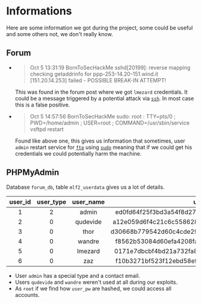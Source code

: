 # Informations

Here are some information we got during the project, some could be useful and some others not, we don't really know.

## Forum

* > Oct 5 13:31:19 BornToSecHackMe sshd[20199]: reverse mapping checking getaddrinfo for ppp-253-14.20-151.wind.it [151.20.14.253] failed - POSSIBLE BREAK-IN ATTEMPT!
  
  This was found in the forum post where we got `lmezard` credentials. It could be a message triggered by a potential attack via [`ssh`](https://linux.die.net/man/1/ssh). In most case this is a false positive.

* > Oct 5 14:57:56 BornToSecHackMe sudo: root : TTY=pts/0 ; PWD=/home/admin ; USER=root ; COMMAND=/usr/sbin/service vsftpd restart

  Found like above one, this gives us information that sometimes, user `admin` restart service for [`ftp`](https://linux.die.net/man/1/ftp) using [`sudo`](https://linux.die.net/man/8/sudo) meaning that if we could get his credentials we could potentially harm the machine.

## PHPMyAdmin

Database `forum_db`, table `mlf2_userdata` gives us a lot of details.

| user_id | user_type | user_name | user_pw | user_email | email_contact |
| :-: | :-: | :-: | :-: | :-: | :-: |
| 1	| 2	| admin |	ed0fd64f25f3bd3a54f8d272ba93b6e76ce7f3d0516d551c28 | admin@borntosec.net | 1 |
| 2	| 0	| qudevide | a12e059d6f4c21c6c5586283c8ecb2b65618ed0a0dc1b302a2 | qudevide@borntosec.net | 0 |
| 3	| 0	| thor | d30668b779542d60c4cde29e7170148198b1623f4453866797 | thor@borntosec.net | 0 |
| 4	| 0	| wandre | f8562b53084d60efa4208fa50d1ef753ef18e089d2dd56c4ed | wandre@borntosec.net | 0 |
| 5	| 0	| lmezard | 0171e7dbcbf4bd21a732fa859ea98a2950b4f8aa1e5365dc90 | laurie@borntosec.net | 0 |
| 6	| 0	| zaz | f10b3271bf523f12ebd58ef8581c851991bf0d4b4c4bf49d7c | zaz@borntosec.net | 0 |

- User `admin` has a special type and a contact email.
- Users `qudevide` and `wandre` weren't used at all during our exploits.
- As `root` if we find how `user_pw` are hashed, we could access all accounts.
